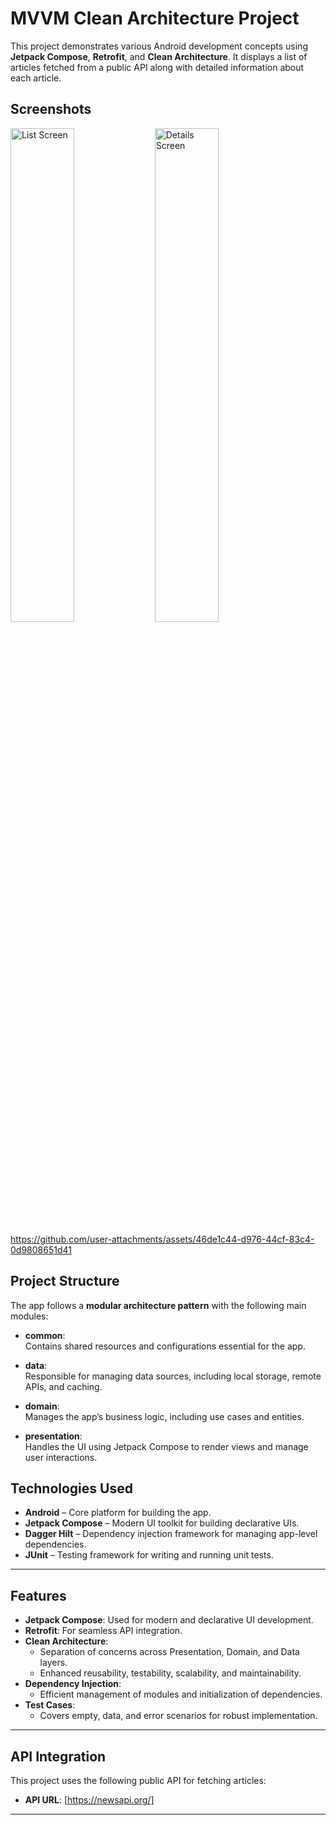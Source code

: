 # MVVM Clean Architecture Project

This project demonstrates various Android development concepts using **Jetpack Compose**, **Retrofit**, and **Clean Architecture**. It displays a list of articles fetched from a public API along with detailed information about each article.

## Screenshots
<p>
  <img src="https://github.com/user-attachments/assets/fd19c920-30cb-4a3e-bdd7-84c0adec6a02" alt="List Screen" width="45%" />
  <img src="https://github.com/user-attachments/assets/2c22223c-f906-48cd-ac71-5f60658fbd30" alt="Details Screen" width="45%" />
</p>

https://github.com/user-attachments/assets/46de1c44-d976-44cf-83c4-0d9808651d41

## Project Structure

The app follows a **modular architecture pattern** with the following main modules:

- **common**:  
  Contains shared resources and configurations essential for the app.

- **data**:  
  Responsible for managing data sources, including local storage, remote APIs, and caching.

- **domain**:  
  Manages the app’s business logic, including use cases and entities.

- **presentation**:  
  Handles the UI using Jetpack Compose to render views and manage user interactions.

## Technologies Used

- **Android** – Core platform for building the app.
- **Jetpack Compose** – Modern UI toolkit for building declarative UIs.
- **Dagger Hilt** – Dependency injection framework for managing app-level dependencies.
- **JUnit** – Testing framework for writing and running unit tests.

---

## Features

- **Jetpack Compose**: Used for modern and declarative UI development.
- **Retrofit**: For seamless API integration.
- **Clean Architecture**:
    - Separation of concerns across Presentation, Domain, and Data layers.
    - Enhanced reusability, testability, scalability, and maintainability.
- **Dependency Injection**:
    - Efficient management of modules and initialization of dependencies.
- **Test Cases**:
    - Covers empty, data, and error scenarios for robust implementation.

---

## API Integration

This project uses the following public API for fetching articles:
- **API URL**: [https://newsapi.org/]

---

